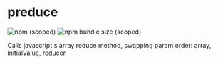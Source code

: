 # preduce

![npm (scoped)](https://img.shields.io/npm/v/@bdav/preduce)
![npm bundle size (scoped)](https://img.shields.io/bundlephobia/min/@bdav/preduce)

Calls javascript's array reduce method, swapping param order: array, initialValue, reducer
